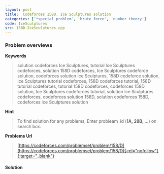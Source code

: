 ```yaml
---
layout: post
title:  Codeforces 158D. Ice Sculptures solution
categories: ['*special problem', 'brute force', 'number theory']
code: IceSculptures
src: 158D-IceSculptures.cpp
---
```

### **Problem overviews**

**Keywords**
> solution codeforces Ice Sculptures, tutorial Ice Sculptures codeforces, solution 158D codeforces, Ice Sculptures codeforce solution, codeforces solution Ice Sculptures, 158D codeforce solution, Ice Sculptures tutorial codeforces, 158D codeforces tutorial, 158D tutorial codeforces, tutorial 158D codeforces, codeforces 158D solution, Ice Sculptures codeforces tutorial, solution Ice Sculptures codeforces, codeforces solution 158D, solution codeforces 158D, codeforces Ice Sculptures solution

**Hint**
> To find solution for any problems, Enter probleam_id (**1A, 28B**, ...) on search box. 

**Problems Url**
> [https://codeforces.com/problemset/problem/158/D](https://codeforces.com/problemset/problem/158/D){:rel="nofollow"}{:target="_blank"}

#### **Solution**



